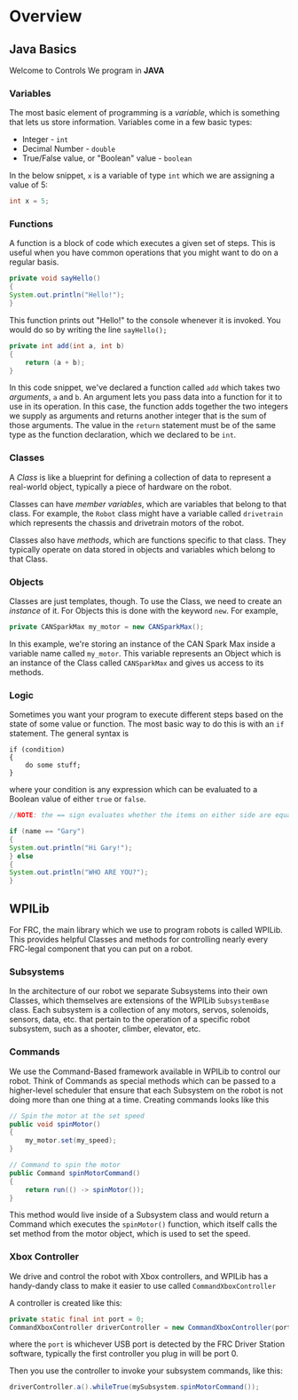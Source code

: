 # Overview

## Java Basics
Welcome to Controls
We program in **JAVA**

### Variables
The most basic element of programming is a *variable*, which is something that lets us store information.
Variables come in a few basic types:
- Integer - `int`
- Decimal Number - `double`
- True/False value, or "Boolean" value - `boolean`

In the below snippet, `x` is a variable of type `int` which we are assigning a value of 5:
```java
int x = 5;
```
### Functions
A function is a block of code which executes a given set of steps. This is useful when you have common operations that you might want to do on a regular basis.

```java
private void sayHello()
{
System.out.println("Hello!");
}
```
This function prints out "Hello!" to the console whenever it is invoked. You would do so by writing the line `sayHello();`
```java
private int add(int a, int b)
{
	return (a + b);
}
```
In this code snippet, we've declared a function called `add` which takes two *arguments*, `a` and `b`. An argument lets you pass data into a function for it to use in its operation. In this case, the function adds together the two integers we supply as arguments and returns another integer that is the sum of those arguments. The value in the `return` statement must be of the same type as the function declaration, which we declared to be `int`.

### Classes
A *Class* is like a blueprint for defining a collection of data to represent a real-world object, typically a piece of hardware on the robot.

Classes can have *member variables*, which are variables that belong to that class. For example, the `Robot` class might have a variable called `drivetrain` which represents the chassis and drivetrain motors of the robot.

Classes also have *methods*, which are functions specific to that class. They typically operate on data stored in objects and variables which belong to that Class.
### Objects
Classes are just templates, though. To use the Class, we need to create an *instance* of it. For Objects this is done with the keyword `new`. For example,
```java
private CANSparkMax my_motor = new CANSparkMax();
```
In this example, we're storing an instance of the CAN Spark Max inside a variable name called `my_motor`. This variable represents an Object which is an instance of the Class called `CANSparkMax` and gives us access to its methods.

### Logic 
Sometimes you want your program to execute different steps based on the state of some value or function. The most basic way to do this is with an `if` statement. The general syntax is 
```
if (condition)
{
	do some stuff;
}
```
where your condition is any expression which can  be evaluated to a Boolean value of either `true` or `false`.
```java
//NOTE: the == sign evaluates whether the items on either side are equal

if (name == "Gary")
{
System.out.println("Hi Gary!");
} else
{
System.out.println("WHO ARE YOU?");
}
```

## WPILib
For FRC, the main library which we use to program robots is called WPILib. This provides helpful Classes and methods for controlling nearly every FRC-legal component that you can put on a robot.

### Subsystems
In the architecture of our robot we separate Subsystems into their own Classes, which themselves are extensions of the WPILib `SubsystemBase` class. Each subsystem is a collection of any motors, servos, solenoids, sensors, data, etc. that pertain to the operation of a specific robot subsystem, such as a shooter, climber, elevator, etc.

### Commands
We use the Command-Based framework available in WPILib to control our robot.
Think of Commands as special methods which can be passed to a higher-level scheduler that ensure that each Subsystem on the robot is not doing more than one thing at a time.
Creating commands looks like this
```java
// Spin the motor at the set speed
public void spinMotor()
{
	my_motor.set(my_speed);
}

// Command to spin the motor
public Command spinMotorCommand()
{
	return run(() -> spinMotor());
}
```
This method would live inside of a Subsystem class and would return a Command which executes the `spinMotor()` function, which itself calls the set method from the motor object, which is used to set the speed.

### Xbox Controller
We drive and control the robot with Xbox controllers, and WPILib has a handy-dandy class to make it easier to use called `CommandXboxController`

A controller is created like this:
```java
private static final int port = 0;
CommandXboxController driverController = new CommandXboxController(port);
```
where the `port` is whichever USB port is detected by the FRC Driver Station software, typically the first controller you plug in will be port 0.

Then you use the controller to invoke your subsystem commands, like this:
```java
driverController.a().whileTrue(mySubsystem.spinMotorCommand());
```

